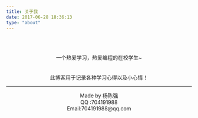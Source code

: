 ```yaml
---
title: 关于我
date: 2017-06-28 18:36:13
type: "about"
---
```


<br /><br />
<center>一个热爱学习，热爱编程的在校学生~ </center>
<br /><br />
<center>此博客用于记录各种学习心得以及小心情！</center>


----------


<center>Made by 杨陈强</center>
<center>QQ :704191988</center>
<center>Email:704191988@qq.com</center>
